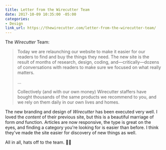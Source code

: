 ```yaml
---
title: Letter from the Wirecutter Team
date: 2017-10-09 10:35:00 -05:00
categories:
- Design
link_url: https://thewirecutter.com/letter-from-the-wirecutter-team/
---
```


The *Wirecutter* Team:

> Today we are relaunching our website to make it easier for our readers to find and buy the things they need. The new site is the result of months of research, design, coding, and—critically—dozens of conversations with readers to make sure we focused on what really matters.
>
>…
>
> Collectively (and with our own money) Wirecutter staffers have bought thousands of the same products we recommend to you, and we rely on them daily in our own lives and homes.

The new branding and design of *Wirecutter* has been executed very well. I loved the *content* of their previous site, but this is a beautiful marriage of form *and* function. Articles are now responsive, the type is great on the eyes, and finding a category you're looking for is easier than before. I think they've made the site easier for discovery of new things as well.

All in all, hats off to the team. 👏🏽
